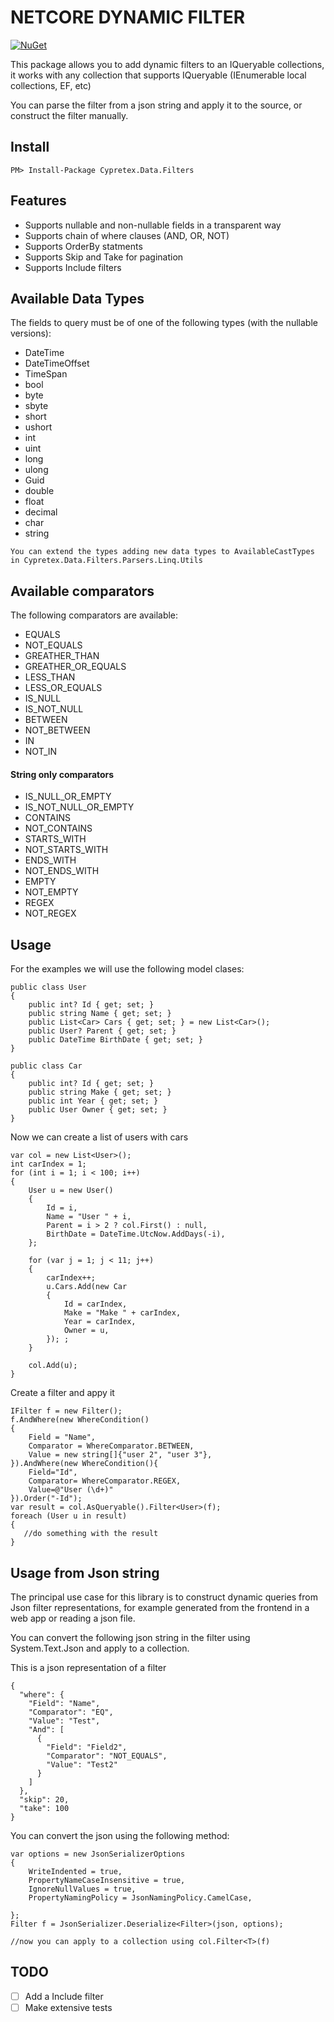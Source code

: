 # NETCORE DYNAMIC FILTER

[![NuGet](https://img.shields.io/nuget/v/Cypretex.Data.Filters.svg?maxAge=259200&style=flat)](http://www.nuget.org/packages/Cypretex.Data.Filters/)

This package allows you to add dynamic filters to an IQueryable collections, it works with any collection that supports IQueryable (IEnumerable local collections, EF, etc)

You can parse the filter from a json string and apply it to the source, or construct the filter manually.

## Install

```
PM> Install-Package Cypretex.Data.Filters
```

## Features

- Supports nullable and non-nullable fields in a transparent way
- Supports chain of where clauses (AND, OR, NOT)
- Supports OrderBy statments
- Supports Skip and Take for pagination
- Supports Include filters

## Available Data Types

The fields to query must be of one of the following types (with the nullable versions):
 * DateTime
 * DateTimeOffset
 * TimeSpan
 * bool
 * byte
 * sbyte
 * short
 * ushort
 * int
 * uint
 * long
 * ulong
 * Guid
 * double
 * float
 * decimal
 * char
 * string


~~~ 
You can extend the types adding new data types to AvailableCastTypes in Cypretex.Data.Filters.Parsers.Linq.Utils
~~~

## Available comparators

The following comparators are available:

* EQUALS
* NOT_EQUALS
* GREATHER_THAN
* GREATHER_OR_EQUALS
* LESS_THAN
* LESS_OR_EQUALS
* IS_NULL
* IS_NOT_NULL
* BETWEEN
* NOT_BETWEEN
* IN
* NOT_IN

#### String only comparators
* IS_NULL_OR_EMPTY
* IS_NOT_NULL_OR_EMPTY
* CONTAINS
* NOT_CONTAINS
* STARTS_WITH
* NOT_STARTS_WITH
* ENDS_WITH
* NOT_ENDS_WITH
* EMPTY
* NOT_EMPTY
* REGEX
* NOT_REGEX

## Usage

For the examples we will use the following model clases:
```
public class User
{
    public int? Id { get; set; }
    public string Name { get; set; }
    public List<Car> Cars { get; set; } = new List<Car>();
    public User? Parent { get; set; }
    public DateTime BirthDate { get; set; }
}

public class Car
{
    public int? Id { get; set; }
    public string Make { get; set; }
    public int Year { get; set; }
    public User Owner { get; set; }
}
```

Now we can create a list of users with cars
```
var col = new List<User>();
int carIndex = 1;
for (int i = 1; i < 100; i++)
{
    User u = new User()
    {
        Id = i,
        Name = "User " + i,
        Parent = i > 2 ? col.First() : null,
        BirthDate = DateTime.UtcNow.AddDays(-i),
    };

    for (var j = 1; j < 11; j++)
    {
        carIndex++;
        u.Cars.Add(new Car
        {
            Id = carIndex,
            Make = "Make " + carIndex,
            Year = carIndex,
            Owner = u,
        }); ;
    }

    col.Add(u);
}
```

Create a filter and appy it

```
IFilter f = new Filter();
f.AndWhere(new WhereCondition()
{
    Field = "Name",
    Comparator = WhereComparator.BETWEEN,
    Value = new string[]{"user 2", "user 3"},
}).AndWhere(new WhereCondition(){
    Field="Id",
    Comparator= WhereComparator.REGEX,
    Value=@"User (\d+)"
}).Order("-Id");
var result = col.AsQueryable().Filter<User>(f);
foreach (User u in result)
{
   //do something with the result
}
```

## Usage from Json string

The principal use case for this library is to construct dynamic queries from Json filter representations, for example generated from the frontend in a web app or reading a json file.

You can convert the following json string in the filter using System.Text.Json and apply to a collection.

This is a json representation of a filter
```
{
  "where": {
    "Field": "Name",
    "Comparator": "EQ",
    "Value": "Test",
    "And": [
      {
        "Field": "Field2",
        "Comparator": "NOT_EQUALS",
        "Value": "Test2"
      }
    ]
  },
  "skip": 20,
  "take": 100
}
```

You can convert the json using the following method:

```
var options = new JsonSerializerOptions
{
    WriteIndented = true,
    PropertyNameCaseInsensitive = true,
    IgnoreNullValues = true,
    PropertyNamingPolicy = JsonNamingPolicy.CamelCase,

};
Filter f = JsonSerializer.Deserialize<Filter>(json, options);

//now you can apply to a collection using col.Filter<T>(f)
```

## TODO
- [ ] Add a Include filter
- [ ] Make extensive tests
